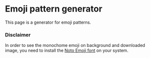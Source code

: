 # Emoji pattern generator 
This page is a generator for emoji patterns.

### Disclaimer
In order to see the monochome emoji on background and downloaded image, you need to install the [Noto Emoji font](https://fonts.google.com/noto/specimen/Noto+Emoji) on your system.
